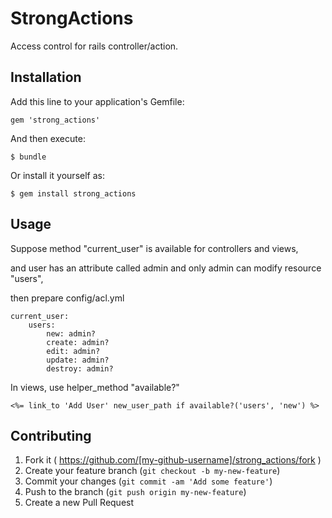 # StrongActions

Access control for rails controller/action.

## Installation

Add this line to your application's Gemfile:

    gem 'strong_actions'

And then execute:

    $ bundle

Or install it yourself as:

    $ gem install strong_actions

## Usage

Suppose method "current_user" is available for controllers and views,

and user has an attribute called admin and only admin can modify resource "users",

then prepare config/acl.yml

    current_user:
        users:
            new: admin?
            create: admin?
            edit: admin?
            update: admin?
            destroy: admin?

In views, use helper_method "available?"

    <%= link_to 'Add User' new_user_path if available?('users', 'new') %>

## Contributing

1. Fork it ( https://github.com/[my-github-username]/strong_actions/fork )
2. Create your feature branch (`git checkout -b my-new-feature`)
3. Commit your changes (`git commit -am 'Add some feature'`)
4. Push to the branch (`git push origin my-new-feature`)
5. Create a new Pull Request
